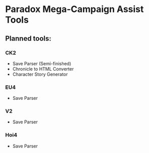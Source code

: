 # Paradox Mega-Campaign Assist Tools

## Planned tools:

### CK2
* Save Parser (Semi-finished)
* Chronicle to HTML Converter
* Character Story Generator

### EU4
* Save Parser

### V2
* Save Parser

### Hoi4
* Save Parser